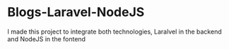 # Blogs-Laravel-NodeJS
I made this project to integrate both technologies, Laralvel in the backend and NodeJS in the fontend
